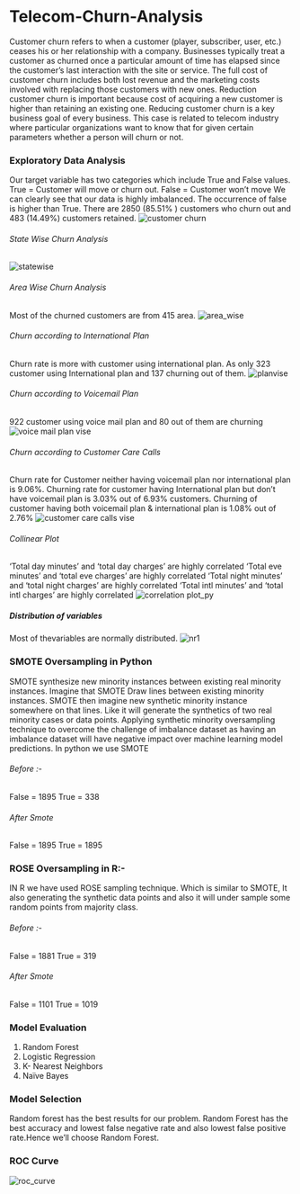# Telecom-Churn-Analysis
Customer churn refers to when a customer (player, subscriber, user, etc.) ceases his or
her relationship with a company. Businesses typically treat a customer as churned once a
particular amount of time has elapsed since the customer’s last interaction with the site or
service. The full cost of customer churn includes both lost revenue and the marketing
costs involved with replacing those customers with new ones. Reduction customer churn
is important because cost of acquiring a new customer is higher than retaining an existing
one. Reducing customer churn is a key business goal of every business. This case is
related to telecom industry where particular organizations want to know that for given
certain parameters whether a person will churn or not.
### Exploratory Data Analysis
Our target variable has two categories which include True and False values.
True = Customer will move or churn out.
False = Customer won’t move
We can clearly see that our data is highly imbalanced. The occurrence of false
is higher than True. There are 2850 (85.51% ) customers who churn out and 483 (14.49%)
customers retained.
![customer churn](https://user-images.githubusercontent.com/20225277/46948212-de6c9880-d09a-11e8-8c32-3cb7587ba9fd.png)

###### State Wise Churn Analysis
![statewise](https://user-images.githubusercontent.com/20225277/46948261-065bfc00-d09b-11e8-9837-3f5fdfb42d2d.png)

###### Area Wise Churn Analysis
Most of the churned customers are from 415 area.
![area_wise](https://user-images.githubusercontent.com/20225277/46948273-1bd12600-d09b-11e8-81d6-a263377a496d.png)

###### Churn according to International Plan
Churn rate is more with customer using international plan. As only 323 customer
using International plan and 137 churning out of them.
![planvise](https://user-images.githubusercontent.com/20225277/46948340-5fc42b00-d09b-11e8-9be0-20c26b06ed21.png)

###### Churn according to Voicemail Plan
922 customer using voice mail plan and 80 out of them are churning
![voice mail plan vise](https://user-images.githubusercontent.com/20225277/46948361-74082800-d09b-11e8-9c83-f9a047633dfa.png)

###### Churn according to Customer Care Calls
Churn rate for Customer neither having voicemail plan nor international plan is
9.06%. Churning rate for customer having International plan but don’t have voicemail plan is
3.03% out of 6.93% customers. Churning of customer having both voicemail plan & international plan is 1.08% out of
2.76% 
![customer care calls vise](https://user-images.githubusercontent.com/20225277/46948289-2b506f00-d09b-11e8-8e39-1826c2a5eff8.png)

###### Collinear Plot
‘Total day minutes’ and ‘total day charges’ are highly correlated
‘Total eve minutes’ and ‘total eve charges’ are highly correlated
‘Total night minutes’ and ‘total night charges’ are highly correlated
‘Total intl minutes’ and ‘total intl charges’ are highly correlated
![correlation plot_py](https://user-images.githubusercontent.com/20225277/46948308-3dcaa880-d09b-11e8-8504-c9240fb55b92.png)

##### Distribution of variables
Most of thevariables are normally distributed.
![nr1](https://user-images.githubusercontent.com/20225277/46948317-49b66a80-d09b-11e8-8430-92757348c078.png)

### SMOTE Oversampling in Python
SMOTE synthesize new minority instances between existing real minority instances.
Imagine that SMOTE Draw lines between existing minority instances. SMOTE then imagine
new synthetic minority instance somewhere on that lines. Like it will generate the synthetics
of two real minority cases or data points. Applying synthetic minority oversampling technique
to overcome the challenge of imbalance dataset as having an imbalance dataset will have
negative impact over machine learning model predictions.
In python we use SMOTE
###### Before :-
False = 1895 True = 338
###### After Smote
False = 1895 True = 1895
### ROSE Oversampling in R:-
IN R we have used ROSE sampling technique. Which is similar to SMOTE, It also
generating the synthetic data points and also it will under sample some random points from
majority class.
###### Before :-
False = 1881 True = 319
###### After Smote
False = 1101 True = 1019

### Model Evaluation
1. Random Forest
2. Logistic Regression
3. K- Nearest Neighbors
4. Naïve Bayes

### Model Selection
Random forest has the best results for our problem. Random Forest has the best accuracy
and lowest false negative rate and also lowest false positive rate.Hence we’ll choose
Random Forest.

### ROC Curve
![roc_curve](https://user-images.githubusercontent.com/20225277/46949178-28a34900-d09e-11e8-97af-231a128c66bd.png)
